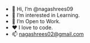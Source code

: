 - 👋 Hi, I’m @nagashrees09
- 👀 I’m interested in Learning.
- 🌱 I’m Open to Work.
- ❤️ I love to code.
- 📫 nagashrees02@gmail.com

<!---
nagashrees09/nagashrees09 is a ✨ special ✨ repository because its `README.md` (this file) appears on your GitHub profile.
You can click the Preview link to take a look at your changes.
--->
